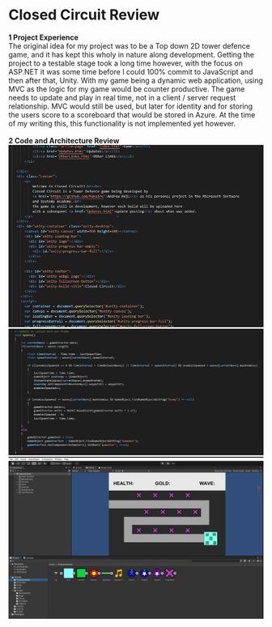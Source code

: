 # Closed Circuit Review
**1 Project Experience**<br>
The original idea for my project was to be a Top down 2D tower defence game, and it has kept this wholy in nature along development. Getting the project to a testable stage took a long time however, with the focus on ASP.NET it was some time before I could 100% commit to JavaScript and then after that, Unity. With my game being a dynamic web application, using MVC as the logic for my game would be counter productive. The game needs to update and play in real time, not in a client / server request relationship. MVC would still be used, but later for identity and for storing the users score to a scoreboard that would be stored in Azure. At the time of my writing this, this functionality is not implemented yet however. <br>
<br>
**2 Code and Architecture Review** <br>
![Code1](Code1.jpeg)
![Code2](Code2.jpeg)
![Code3](Code3.jpg)
